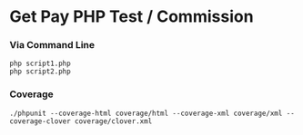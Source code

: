 # Get Pay PHP Test / Commission 

### Via Command Line

```
php script1.php
php script2.php

```

### Coverage

```
./phpunit --coverage-html coverage/html --coverage-xml coverage/xml --coverage-clover coverage/clover.xml

```
